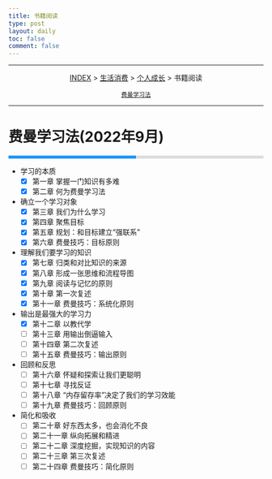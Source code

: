 ```yaml
---
title: 书籍阅读
type: post
layout: daily
toc: false
comment: false
---
```

<style>
.gk-process {
    width: 100%;
    background-color: #ddd;
}
.gk-processbar {
    height: 6px;
    background-color: #2196F3;
}
.gk-percentage {
    text-align: right;
    padding-right: 20px;
    line-height: 10px;
    color: white;
}
</style>

---
<span><center>[INDEX](/gknows/index) > [生活消费](/gknows/生活消费) > [个人成长](/gknows/个人成长) > 书籍阅读</center></span>

<small><center>[费曼学习法](/gknows/费曼学习法)</center></small>

---
# 费曼学习法(2022年9月)
<div class="gk-process">
    <div class="gk-processbar" style="width:50%;"></div>
</div>

- 学习的本质
  - [X] 第一章 掌握一门知识有多难
  - [X] 第二章 何为费曼学习法
- 确立一个学习对象
  - [X] 第三章 我们为什么学习
  - [X] 第四章 聚焦目标
  - [X] 第五章 规划：和目标建立“强联系”
  - [X] 第六章 费曼技巧：目标原则
- 理解我们要学习的知识
  - [X] 第七章 归类和对比知识的来源
  - [x] 第八章 形成一张思维和流程导图
  - [x] 第九章 阅读与记忆的原则
  - [x] 第十章 第一次复述
  - [x] 第十一章 费曼技巧：系统化原则
- 输出是最强大的学习力
  - [x] 第十二章 以教代学
  - [ ] 第十三章 用输出倒逼输入
  - [ ] 第十四章 第二次复述
  - [ ] 第十五章 费曼技巧：输出原则
- 回顾和反思 
  - [ ] 第十六章 怀疑和探索让我们更聪明
  - [ ] 第十七章 寻找反证
  - [ ] 第十八章 “内存留存率”决定了我们的学习效能
  - [ ] 第十九章 费曼技巧：回顾原则
- 简化和吸收
  - [ ] 第二十章 好东西太多，也会消化不良
  - [ ] 第二十一章 纵向拓展和精进
  - [ ] 第二十二章 深度挖掘，实现知识的内容
  - [ ] 第二十三章 第三次复述
  - [ ] 第二十四章 费曼技巧：简化原则
